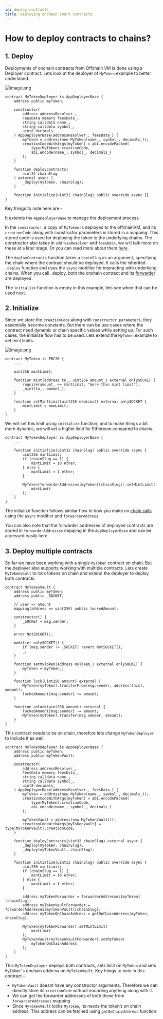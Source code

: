 ```yaml
---
id: deploy-contracts
title: Deploying onchain smart contracts
---
```


# How to deploy contracts to chains?

## 1. Deploy

Deployments of onchain contracts from Offchain VM is done using a Deployer contract. Lets look at the deployer of `MyToken` example to better understand.

![image.png](../static/img/deploy1.png)

```solidity
contract MyTokenDeployer is AppDeployerBase {
    address public myToken;

    constructor(
        address addressResolver_,
        FeesData memory feesData_,
        string calldata name_,
        string calldata symbol_,
        uint8 decimals_
    ) AppDeployerBase(addressResolver_, feesData_) {
        myToken = address(new MyToken(name_, symbol_, decimals_));
        creationCodeWithArgs[myToken] = abi.encodePacked(
            type(MyToken).creationCode,
            abi.encode(name_, symbol_, decimals_)
        );
    }

    function deployContracts(
        uint32 chainSlug
    ) external async {
        _deploy(myToken, chainSlug);
    }

    function initialize(uint32 chainSlug) public override async {}
}
```

Key things to note here are -

It extends the `AppDeployerBase` to manage the deployment process.

In the `constructor`, a copy of `MyToken` is deployed to the offchainVM, and its `creationCode` along with constructor parameters is stored in a mapping. This stored code is used for deploying the token to the underlying chains. The constructor also takes in `addressResolver` and `feesData`, we will talk more on these at a later stage. Or you can read more about them [here](https://www.notion.so/How-to-call-smart-contracts-14d818fd2858808281cce0ca530b2e66?pvs=21).

The `deployContracts` function takes a `chainSlug` as an argument, specifying the chain where the contract should be deployed. It calls the inherited `_deploy` function and uses the `async` modifier for interacting with underlying chains. When you call \_deploy, both the onchain contract and its [forwarder](https://www.notion.so/How-to-call-smart-contracts-14d818fd2858808281cce0ca530b2e66?pvs=21) are deployed.

The `initialize` function is empty in this example, lets see when that can be used next.

## 2. Initialize

Since we store the `creationCode` along with `constructor parameters`, they essentially become constants. But there can be use cases where the contract need dynamic or chain specific values while setting up. For such cases, the initialize flow has to be used. Lets extend the `MyToken` example to set mint limits.

![image.png](../static/img/deploy2.png)

```solidity
contract MyToken is ERC20 {
    ...

    uint256 mintLimit;

    function mint(address to_, uint256 amount_) external onlySOCKET {
        require(amount_ <= mintLimit, "more than mint limit");
        _mint(to_, amount_);
    }

    function setMintLimit(uint256 newLimit) external onlySOCKET {
        mintLimit = newLimit;
    }
}
```

We will set this limit using `initialize` function, and to make things a bit more dynamic, we will set a higher limit for Ethereum compared to chains.

```solidity
contract MyTokenDeployer is AppDeployerBase {
    ...

    function initialize(uint32 chainSlug) public override async {
        uint256 mintLimit;
        if (chainSlug == 1) {
            mintLimit = 10 ether;
        } else {
            mintLimit = 1 ether;
        }

        MyToken(forwarderAddresses[myToken][chainSlug]).setMintLimit(
            mintLimit
        );
    }
}
```

The initialize function follows similar flow to how you make on [chain calls](https://www.notion.so/How-to-call-smart-contracts-14d818fd2858808281cce0ca530b2e66?pvs=21) using the `async` modifier and `forwarderAddress`.

You can also note that the forwarder addresses of deployed contracts are stored in `forwarderAddresses` mapping in the `AppDeployerBase` and can be accessed easily here.

## 3. Deploy multiple contracts

So far we have been working with a single `MyToken` contract on chain. But the deployer also supports working with multiple contracts. Lets create `MyTokenVault` to lock tokens on chain and extend the deployer to deploy both contracts.

```solidity
contract MyTokenVault {
    address public myToken;
    address public _SOCKET;

    // user => amount
    mapping(address => uint256) public lockedAmount;

    constructor() {
        _SOCKET = msg.sender;
    }

    error NotSOCKET();

    modifier onlySOCKET() {
        if (msg.sender != _SOCKET) revert NotSOCKET();
        _;
    }

    function setMyToken(address myToken_) external onlySOCKET {
        myToken = myToken_;
    }

    function lock(uint256 amount) external {
        MyToken(myToken).transferFrom(msg.sender, address(this), amount);
        lockedAmount[msg.sender] += amount;
    }

    function unlock(uint256 amount) external {
        lockedAmount[msg.sender] -= amount;
        MyToken(myToken).transfer(msg.sender, amount);
    }
}
```

This contract needs to be on chain, therefore lets change `MyTokenDeployer` to include it as well.

```solidity
contract MyTokenDeployer is AppDeployerBase {
    address public myToken;
    address public myTokenVault;

    constructor(
        address addressResolver_,
        FeesData memory feesData_,
        string calldata name_,
        string calldata symbol_,
        uint8 decimals_
    ) AppDeployerBase(addressResolver_, feesData_) {
        myToken = address(new MyToken(name_, symbol_, decimals_));
        creationCodeWithArgs[myToken] = abi.encodePacked(
            type(MyToken).creationCode,
            abi.encode(name_, symbol_, decimals_)
        );

        myTokenVault = address(new MyTokenVault());
        creationCodeWithArgs[myTokenVault] = type(MyTokenVault).creationCode;
    }

    function deployContracts(uint32 chainSlug) external async {
        _deploy(myToken, chainSlug);
        _deploy(myTokenVault, chainSlug);
    }

    function initialize(uint32 chainSlug) public override async {
        uint256 mintLimit;
        if (chainSlug == 1) {
            mintLimit = 10 ether;
        } else {
            mintLimit = 1 ether;
        }

        address myTokenForwarder = forwarderAddresses[myToken][chainSlug];
        address myTokenVaultForwarder = forwarderAddresses[myTokenVault][chainSlug];
        address myTokenOnChainAddress = getOnChainAddress(myToken, chainSlug);

        MyToken(myTokenForwarder).setMintLimit(
            mintLimit
        );
        MyTokenVault(myTokenVaultForwarder).setMyToken(
            myTokenOnChainAddress
        );
    }
}
```

This `MyTokenDeployer` deploys both contracts, sets limit on `MyToken` and sets `MyToken’`s onchain address on `MyTokenVault`. Key things to note in this contract -

- `MyTokenVault` doesnt have any constructor arguments. Therefore we can directly store its `creationCode` without encoding anything along with it.
- We can get the forwarder addresses of both these from `forwarderAddresses` mapping.
- Since `MyTokenVault` locks `MyToken`, its needs the token’s on chain address. This address can be fetched using `getOnChainAddress` function.
